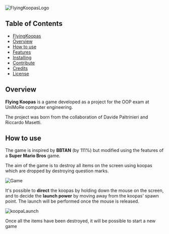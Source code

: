 ![FlyingKoopasLogo](https://github.com/PaltrinieriDavide/dancingLine/assets/102794308/d64adbf7-c295-4de6-b6a8-1911a0bb3939)

  ## Table of Contents
  * [FlyingKoopas](#Title)
   * [Overview](#Overview)
   * [How to use](#Howtouse)
   * [Features](#Features)
   * [Installing](#Installing)
   * [Contribute](#Contribute)
   * [Credits](#Credits)
   * [License](#License)

## Overview
**Flying Koopas** is a game developed as a project for the OOP exam at UniMoRe computer engineering.

The project was born from the collaboration of Davide Paltrinieri and Riccardo Masetti.

## How to use
The game is inspired by **BBTAN** (by 111%) but modified using the features of a **Super Mario Bros** game.

The aim of the game is to destroy all items on the screen using koopas which are dropped by destroying question marks.

![Game](https://github.com/PaltrinieriDavide/dancingLine/assets/102794308/55d4b0d1-cbc4-4126-9eae-3039a5e28be5)

It's possible to **direct** the koopas by holding down the mouse on the screen, and to decide the **launch power** by moving away from the koopas' spawn point. 
The launch will be performed once the mouse is released.

![koopaLaunch](https://github.com/PaltrinieriDavide/dancingLine/assets/102794308/0d90d142-00b2-48f3-b959-a8495f8f2837)

Once all the items have been destroyed, it will be possible to start a new game




